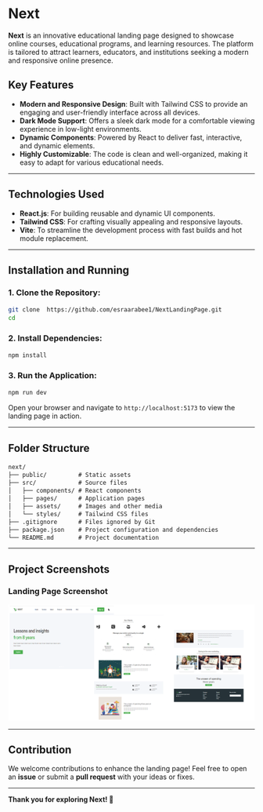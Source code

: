 # Next

**Next** is an innovative educational landing page designed to showcase online courses, educational programs, and learning resources. The platform is tailored to attract learners, educators, and institutions seeking a modern and responsive online presence.

## Key Features

- **Modern and Responsive Design**: Built with Tailwind CSS to provide an engaging and user-friendly interface across all devices.
- **Dark Mode Support**: Offers a sleek dark mode for a comfortable viewing experience in low-light environments.
- **Dynamic Components**: Powered by React to deliver fast, interactive, and dynamic elements.
- **Highly Customizable**: The code is clean and well-organized, making it easy to adapt for various educational needs.

---

## Technologies Used

- **React.js**: For building reusable and dynamic UI components.
- **Tailwind CSS**: For crafting visually appealing and responsive layouts.
- **Vite**: To streamline the development process with fast builds and hot module replacement.

---

## Installation and Running

### 1. Clone the Repository:

```bash
git clone  https://github.com/esraarabee1/NextLandingPage.git
cd
```

### 2. Install Dependencies:

```bash
npm install
```

### 3. Run the Application:

```bash
npm run dev
```

Open your browser and navigate to `http://localhost:5173` to view the landing page in action.

---

## Folder Structure

```plaintext
next/
├── public/         # Static assets
├── src/            # Source files
│   ├── components/ # React components
│   ├── pages/      # Application pages
│   ├── assets/     # Images and other media
│   └── styles/     # Tailwind CSS files
├── .gitignore      # Files ignored by Git
├── package.json    # Project configuration and dependencies
└── README.md       # Project documentation
```

---

## Project Screenshots

### Landing Page Screenshot

![Landing Page](./src/assets/p2.png)

---

## Contribution

We welcome contributions to enhance the landing page! Feel free to open an **issue** or submit a **pull request** with your ideas or fixes.

---

**Thank you for exploring Next! 🚀**
